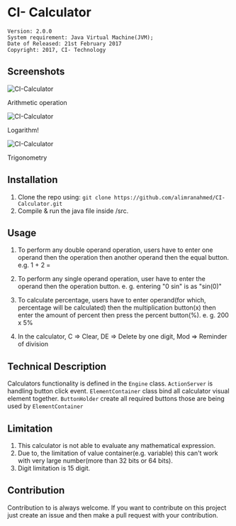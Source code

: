 # CI- Calculator

    Version: 2.0.0
    System requirement: Java Virtual Machine(JVM);
    Date of Released: 21st February 2017
    Copyright: 2017, CI- Technology

## Screenshots
![CI-Calculator](https://raw.githubusercontent.com/alimranahmed/ci-calculator/master/assets/143_2_0.png)

Arithmetic operation


![CI-Calculator](https://raw.githubusercontent.com/alimranahmed/ci-calculator/master/assets/log_2_0.png)

Logarithm!


![CI-Calculator](https://raw.githubusercontent.com/alimranahmed/ci-calculator/master/assets/sin_2_0.png)

Trigonometry


## Installation 
1. Clone the repo using: `git clone https://github.com/alimranahmed/CI-Calculator.git`
2. Compile & run the java file inside /src.

## Usage
1. To perform any double operand operation, users have to enter one operand then the operation then another operand then the equal button.
	e.g. 1 + 2 =

2. To perform any single operand operation, user have to enter the operand then the operation button.
	e. g. entering  "0 sin"  is as "sin(0)"

3. To calculate percentage, users have to enter operand(for which, percentage will be calculated) then the multiplication button(x) then enter the amount of percent then press the percent button(%).
	e. g. 200 x 5%

4. In the calculator, C => Clear, DE => Delete by one digit, Mod => Reminder of division

## Technical Description
Calculators functionality is defined in the `Engine` class. 
`ActionServer` is handling button click event. 
`ElementContainer` class bind all calculator visual element together. 
`ButtonHolder` create all required buttons those are being used by `ElementContainer`

## Limitation
1. This calculator is not able to evaluate any mathematical expression.
2. Due to, the limitation of value container(e.g. variable) this can't work with very large number(more than 32 bits or 64 bits).
3. Digit limitation is 15 digit.

## Contribution
Contribution to is always welcome. If you want to contribute on this project just create an issue and then make a pull request with your contribution.
